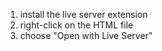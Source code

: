 1) install the live server extension
2) right-click on the HTML file
3) choose "Open with Live Server"
